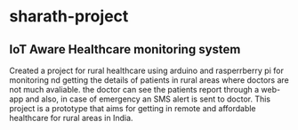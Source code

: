 # sharath-project 
## IoT Aware Healthcare monitoring system

Created a project for rural healthcare using arduino and rasperrberry pi for monitoring nd getting the details of patients in rural areas where doctors are not much avaliable. the doctor can see the patients report through a web-app and also, in case of emergency an SMS alert is sent to doctor. This project is a prototype that aims for getting in remote and affordable healthcare  for rural areas in India. 

